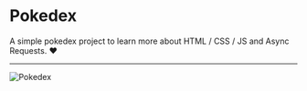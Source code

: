 # Pokedex

A simple pokedex project to learn more about HTML / CSS / JS and Async Requests. ❤️

---


![Pokedex](https://github.com/IvoAlm/pokedex/blob/master/demo.gif?raw=true "Demonstration")